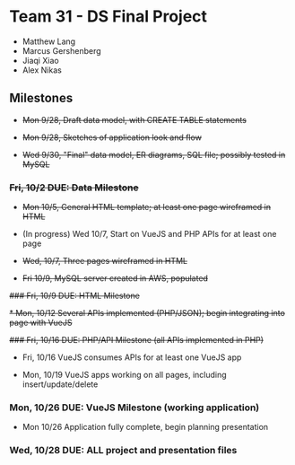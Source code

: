 # Team 31 - DS Final Project

* Matthew Lang
* Marcus Gershenberg
* Jiaqi Xiao
* Alex Nikas

## Milestones 
* ~~Mon 9/28, Draft data model, with CREATE TABLE statements~~

* ~~Mon 9/28, Sketches of application look and flow~~

* ~~Wed 9/30, "Final" data model, ER diagrams, SQL file; possibly tested in MySQL~~

### ~~Fri, 10/2 DUE: Data Milestone~~

* ~~Mon 10/5, General HTML template; at least one page wireframed in HTML~~

* (In progress) Wed 10/7, Start on VueJS and PHP APIs for at least one page

* ~~Wed, 10/7, Three pages wireframed in HTML~~

* ~~Fri 10/9, MySQL server created in AWS, populated~~

~~### Fri, 10/9 DUE: HTML Milestone~~

~~* Mon, 10/12 Several APIs implemented (PHP/JSON); begin integrating into page with VueJS~~

~~### Fri, 10/16 DUE: PHP/API Milestone (all APIs implemented in PHP)~~

* Fri, 10/16 VueJS consumes APIs for at least one VueJS app

* Mon, 10/19 VueJS apps working on all pages, including insert/update/delete

### Mon, 10/26 DUE: VueJS Milestone (working application)

* Mon 10/26 Application fully complete, begin planning presentation

### Wed, 10/28 DUE: ALL project and presentation files
